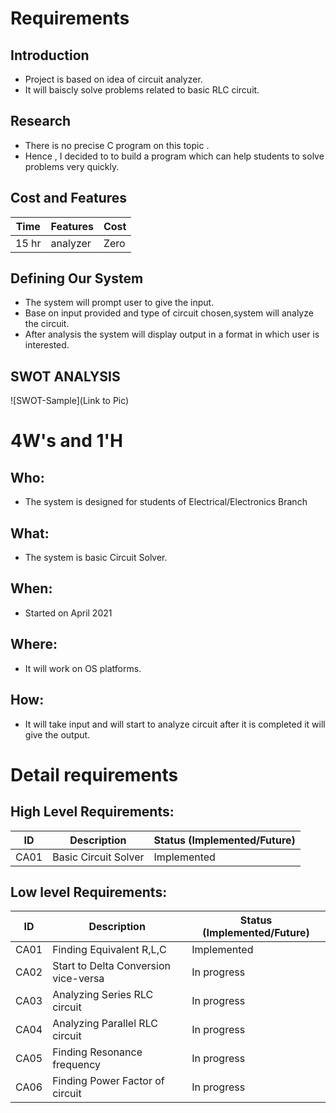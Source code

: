# Requirements
## Introduction
 * Project is based on idea of circuit analyzer.
 * It will baiscly solve problems related to basic RLC circuit.

## Research
* There is no precise C program on this topic .
* Hence , I decided to to build a program which can help students to solve problems very quickly. 
## Cost and Features
| Time | Features | Cost |
| ---- | -------- | ---- |
|15 hr | analyzer | Zero |
## Defining Our System
* The system will prompt user to give the input.
* Base on input provided and type of circuit chosen,system will analyze the circuit.
* After analysis the system will display output in a format in which user is interested.
## SWOT ANALYSIS
![SWOT-Sample](Link to Pic)

# 4W&#39;s and 1&#39;H

## Who:
* The system is designed for students of Electrical/Electronics Branch

## What:
* The system is basic Circuit Solver.

## When:
* Started on April 2021

## Where:
* It will work on OS platforms.

## How:
* It will take input and will start to analyze circuit after it is completed it will give the output.

# Detail requirements
## High Level Requirements:
| ID | Description | Status (Implemented/Future) |
| ---- | ----------- | --------------------------- |
| CA01 | Basic Circuit Solver | Implemented |


##  Low level Requirements:
| ID | Description | Status (Implemented/Future) |
| ---- | ----------- | --------------------------- |
| CA01 | Finding Equivalent R,L,C | Implemented |
| CA02 | Start to Delta Conversion vice-versa | In progress |
| CA03 | Analyzing Series RLC circuit | In progress |
| CA04 | Analyzing Parallel RLC circuit | In progress |
| CA05 | Finding Resonance frequency | In progress |
| CA06 | Finding Power Factor of circuit | In progress |

 

